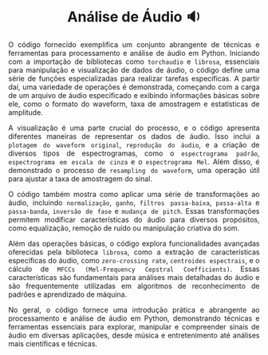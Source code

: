 <div align="center">
  
# Análise de Áudio :sound:

</div>

<div align="justify">

O código fornecido exemplifica um conjunto abrangente de técnicas e ferramentas para processamento e análise de áudio em Python. Iniciando com a importação de bibliotecas como `torchaudio` e `librosa`, 
essenciais para manipulação e visualização de dados de áudio, o código define uma série de funções especializadas para realizar tarefas específicas. A partir daí, uma variedade de operações é demonstrada, 
começando com a carga de um arquivo de áudio especificado e exibindo informações básicas sobre ele, como o formato do waveform, taxa de amostragem e estatísticas de amplitude.

A visualização é uma parte crucial do processo, e o código apresenta diferentes maneiras de representar os dados de áudio. Isso inclui a `plotagem do waveform original`, `reprodução do áudio`, 
e a criação de diversos tipos de espectrogramas, como o `espectrograma padrão`, `espectrograma em escala de cinza` e o `espectrograma Mel`. Além disso, é demonstrado o processo de `resampling do waveform`, 
uma operação útil para ajustar a taxa de amostragem do sinal.

O código também mostra como aplicar uma série de transformações ao áudio, incluindo `normalização`, `ganho`, `filtros passa-baixa`, `passa-alta` e `passa-banda`, `inversão de fase` e `mudança de pitch`. 
Essas transformações permitem modificar características do áudio para diversos propósitos, como equalização, remoção de ruído ou manipulação criativa do som.

Além das operações básicas, o código explora funcionalidades avançadas oferecidas pela biblioteca `librosa`, como a extração de características específicas do áudio, como `zero-crossing rate`, 
`centroides espectrais`, e o cálculo de `MFCCs (Mel-Frequency Cepstral Coefficients)`. Essas características são fundamentais para análises mais detalhadas do áudio e são frequentemente utilizadas 
em algoritmos de reconhecimento de padrões e aprendizado de máquina.

No geral, o código fornece uma introdução prática e abrangente ao processamento e análise de áudio em Python, demonstrando técnicas e ferramentas essenciais para explorar, manipular e 
compreender sinais de áudio em diversas aplicações, desde música e entretenimento até análises mais científicas e técnicas.

</div>
